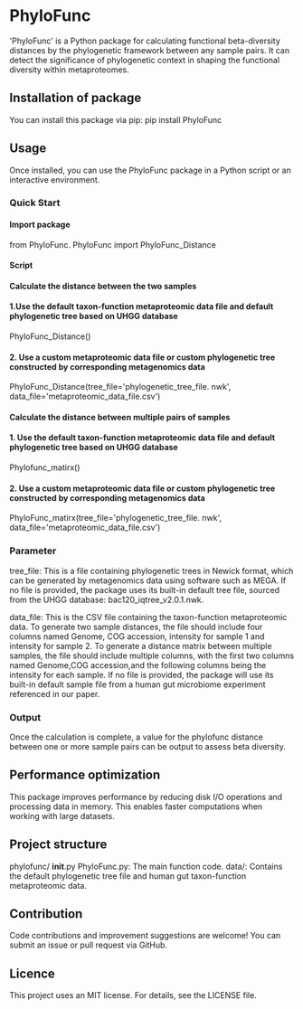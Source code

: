 # PhyloFunc

'PhyloFunc' is a Python package for calculating functional beta-diversity distances by the phylogenetic framework between any sample pairs. It can detect the significance of phylogenetic context in shaping the functional diversity within metaproteomes.

## Installation of package

You can install this package via pip:
pip install PhyloFunc

## Usage
Once installed, you can use the PhyloFunc package in a Python script or an interactive environment.

### Quick Start

#### Import package

from PhyloFunc. PhyloFunc import PhyloFunc_Distance

#### Script

#### Calculate the distance between the two samples

#### 1.Use the default taxon-function metaproteomic data file and default phylogenetic tree based on UHGG database
PhyloFunc_Distance()

#### 2. Use a custom metaproteomic data file or custom phylogenetic tree constructed by corresponding metagenomics data
PhyloFunc_Distance(tree_file='phylogenetic_tree_file. nwk', data_file='metaproteomic_data_file.csv')

#### Calculate the distance between multiple pairs of samples

#### 1. Use the default taxon-function metaproteomic data file and default phylogenetic tree based on UHGG database
Phylofunc_matirx()

#### 2. Use a custom metaproteomic data file or custom phylogenetic tree constructed by corresponding metagenomics data
PhyloFunc_matirx(tree_file='phylogenetic_tree_file. nwk', data_file='metaproteomic_data_file.csv')

### Parameter
tree_file: This is a file containing phylogenetic trees in Newick format, which can be generated by metagenomics data using software such as MEGA. If no file is provided, the package uses its built-in default tree file, sourced from the UHGG database: bac120_iqtree_v2.0.1.nwk.

data_file: This is the CSV file containing the taxon-function metaproteomic data. To generate two sample distances, the file should include four columns named Genome, COG accession, intensity for sample 1 and intensity for sample 2. To generate a distance matrix between multiple samples, the file should include multiple columns, with the first two columns named Genome,COG accession,and the following columns being the intensity for each sample. If no file is provided, the package will use its built-in default sample file from a human gut microbiome experiment referenced in our paper.

### Output
Once the calculation is complete, a value for the phylofunc distance between one or more sample pairs can be output to assess beta diversity.
## Performance optimization
This package improves performance by reducing disk I/O operations and processing data in memory. This enables faster computations when working with large datasets.

## Project structure
phylofunc/
__init__.py
PhyloFunc.py: The main function code.
data/: Contains the default phylogenetic tree file and human gut taxon-function metaproteomic data.

## Contribution
Code contributions and improvement suggestions are welcome! You can submit an issue or pull request via GitHub.

## Licence
This project uses an MIT license. For details, see the LICENSE file.